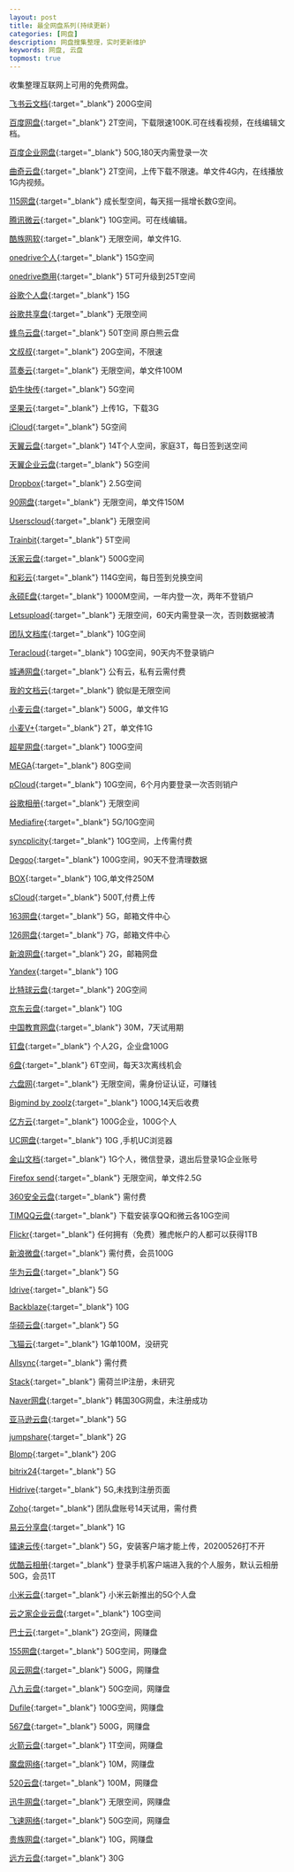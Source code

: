 ```yaml
---
layout: post
title: 最全网盘系列(持续更新)
categories: [网盘]
description: 网盘搜集整理，实时更新维护
keywords: 网盘, 云盘
topmost: true
---
```


收集整理互联网上可用的免费网盘。   

[飞书云文档](https://y2vjpvjxah.feishu.cn/drive/home/){:target="_blank"} 200G空间

[百度网盘](https://pan.baidu.com/){:target="_blank"} 2T空间，下载限速100K.可在线看视频，在线编辑文档。  

[百度企业网盘](https://eyun.baidu.com/enterprise/home#list/path=%2F&info=1){:target="_blank"} 50G,180天内需登录一次  

[曲奇云盘](https://quqi.com/){:target="_blank"} 2T空间，上传下载不限速。单文件4G内，在线播放1G内视频。  

[115网盘](https://115.com/){:target="_blank"} 成长型空间，每天摇一摇增长数G空间。  

[腾讯微云](https://www.weiyun.com/){:target="_blank"} 10G空间。可在线编辑。  

[酷族网软](https://www.kzwr.com/){:target="_blank"} 无限空间，单文件1G.   

[onedrive个人](https://onedrive.live.com/){:target="_blank"} 15G空间  

[onedrive商用](https://login.microsoftonline.com/){:target="_blank"} 5T可升级到25T空间  

[谷歌个人盘](https://drive.google.com/drive/my-drive){:target="_blank"} 15G  

[谷歌共享盘](https://drive.google.com/drive/shared-drives){:target="_blank"}  无限空间  

[蜂鸟云盘](https://www.fengniaopan.com/){:target="_blank"} 50T空间  原白熊云盘

[文叔叔](https://www.wenshushu.cn/drive/){:target="_blank"} 20G空间，不限速  

[蓝奏云](https://pc.woozooo.com/mydisk.php){:target="_blank"} 无限空间，单文件100M  

[奶牛快传](https://cowtransfer.com/i/storage){:target="_blank"} 5G空间  

[坚果云](https://www.jianguoyun.com/){:target="_blank"} 上传1G，下载3G  

[iCloud](https://www.icloud.com/iclouddrive/){:target="_blank"} 5G空间  

[天翼云盘](https://cloud.189.cn/main.action#home/folder){:target="_blank"} 14T个人空间，家庭3T，每日签到送空间  

[天翼企业云盘](https://b.cloud.189.cn/){:target="_blank"} 5G空间  

[Dropbox](https://www.dropbox.com/home){:target="_blank"} 2.5G空间  

[90网盘](https://www.90pan.com/mydisk.php){:target="_blank"}  无限空间，单文件150M    

[Userscloud](https://userscloud.com/?op=my_files){:target="_blank"} 无限空间  

[Trainbit](https://trainbit.com/files/){:target="_blank"} 5T空间  

[沃家云盘](http://www.wocloud.com.cn/){:target="_blank"} 500G空间  

[和彩云](https://caiyun.feixin.10086.cn/portal/index.jsp#myfile){:target="_blank"} 114G空间，每日签到兑换空间  

[永硕E盘](http://ys168.com/ht){:target="_blank"} 1000M空间，一年内登一次，两年不登销户  

[Letsupload](https://letsupload.co/account_home.html){:target="_blank"} 无限空间，60天内需登录一次，否则数据被清  

[团队文档库](http://ddl.escience.cn/){:target="_blank"} 10G空间  

[Teracloud](https://ise.teracloud.jp/browser/){:target="_blank"} 10G空间，90天内不登录销户  

[城通网盘](https://home.ctfile.com/#item-files){:target="_blank"} 公有云，私有云需付费  

[我的文档云](http://docq.cn/home){:target="_blank"} 貌似是无限空间  

[小麦云盘](http://own-cloud.cn/Login){:target="_blank"} 500G，单文件1G  

[小麦V+](http://v.own-cloud.cn/){:target="_blank"} 2T，单文件1G  

[超星网盘](http://i.mooc.chaoxing.com/){:target="_blank"} 100G空间  

[MEGA](https://mega.nz/fm/4uJQGaiA){:target="_blank"} 80G空间  

[pCloud](https://my.pcloud.com/){:target="_blank"} 10G空间，6个月内要登录一次否则销户  

[谷歌相册](https://photos.google.com/){:target="_blank"} 无限空间  

[Mediafire](https://www.mediafire.com/#myfiles){:target="_blank"} 5G/10G空间  

[syncplicity](https://my.syncplicity.com/Login.aspx?ReturnUrl=%2fFiles%2f){:target="_blank"} 10G空间，上传需付费    

[Degoo](https://app.degoo.com/files/11950832860){:target="_blank"} 100G空间，90天不登清理数据  

[BOX](https://app.box.com/folder/0){:target="_blank"} 10G,单文件250M  

[sCloud](https://my.scloud.live/Files){:target="_blank"} 500T,付费上传  

[163网盘](https://mail.163.com/){:target="_blank"} 5G，邮箱文件中心  

[126网盘](https://mail.126.com/){:target="_blank"} 7G，邮箱文件中心  

[新浪网盘](https://m0.mail.sina.com.cn){:target="_blank"} 2G，邮箱网盘  

[Yandex](https://disk.yandex.com/client/disk){:target="_blank"} 10G  

[比特球云盘](https://pan.bitqiu.com/){:target="_blank"} 20G空间  

[京东云盘](http://jbox.jcloud.com/home.html){:target="_blank"} 10G  

[中国教育网盘](http://pan.edudisk.cn/webfile.aspx){:target="_blank"} 30M，7天试用期  

[钉盘](https://im.dingtalk.com/){:target="_blank"} 个人2G，企业盘100G  

[6盘](https://6pan.cn/){:target="_blank"} 6T空间，每天3次离线机会   

[六盘网](https://www.liupan.net){:target="_blank"} 无限空间，需身份证认证，可赚钱  

[Bigmind by zoolz](https://intelli1.zoolz.com/Discover#home){:target="_blank"} 100G,14天后收费  

[亿方云](https://v2.fangcloud.com/apps/files/desktop/files/dept/19175){:target="_blank"} 100G企业，100G个人  

[UC网盘](https://www.yun.cn/#/list/all){:target="_blank"} 10G ,手机UC浏览器

[金山文档](https://www.kdocs.cn/?show=all){:target="_blank"} 1G个人，微信登录，退出后登录1G企业账号  

[Firefox send](https://send.firefox.com/){:target="_blank"} 无限空间，单文件2.5G    

[360安全云盘](https://yunpan.360.cn/){:target="_blank"} 需付费     

[TIMQQ云盘](https://tim.qq.com/download.html){:target="_blank"} 下载安装享QQ和微云各10G空间  

[Flickr](https://www.flickr.com/){:target="_blank"} 任何拥有（免费）雅虎帐户的人都可以获得1TB  

[新浪微盘](https://vdisk.weibo.com/){:target="_blank"} 需付费，会员100G   

[华为云盘](https://cloud.huawei.com/){:target="_blank"} 5G  

[Idrive](https://www.idrive.com/idrive/sync){:target="_blank"} 5G  

[Backblaze](https://www.backblaze.com/){:target="_blank"} 10G  

[华硕云盘](https://www.asuswebstorage.com/){:target="_blank"} 5G  

[飞猫云](https://www.feimaoyun.com/#/jingfile){:target="_blank"} 1G单100M，没研究  

[Allsync](https://allsync.com/pro){:target="_blank"} 需付费  

[Stack](https://www.transip.nl/stack/){:target="_blank"} 需荷兰IP注册，未研究  

[Naver网盘](https://cloud.naver.com/){:target="_blank"} 韩国30G网盘，未注册成功  

[亚马逊云盘](https://www.goodcloudstorage.net/go/amazoncloud){:target="_blank"} 5G  

[jumpshare](https://jumpshare.com/){:target="_blank"} 2G  

[Blomp](https://dashboard.blomp.com/dashboard/files){:target="_blank"} 20G  

[bitrix24](https://b24-bau7qy.bitrix24.com/company/personal/user/1/disk/path/){:target="_blank"} 5G  

[Hidrive](https://www.free-hidrive.com/){:target="_blank"} 5G,未找到注册页面  

[Zoho](https://workdrive.zoho.com/){:target="_blank"} 团队盘账号14天试用，需付费  

[易云分享盘](https://asytech.cn/cloud){:target="_blank"} 1G  

[镭速云传](https://client.raysync.cloud/filelist){:target="_blank"}   5G，安装客户端才能上传，20200526打不开  

[优酷云相册](https://www.zhihu.com/question/385969014){:target="_blank"} 登录手机客户端进入我的个人服务，默认云相册50G，会员1T    

[小米云盘](https://i.mi.com/drive#/all){:target="_blank"} 小米云新推出的5G个人盘  

[云之家企业云盘](https://pan.yunzhijia.com/index#/own/0){:target="_blank"} 10G空间

[巴士云](http://www.tadaigou.com/mydisk.php?item=profile&menu=file&action=files){:target="_blank"} 2G空间，网赚盘

[155网盘](http://www.155file.com/mydisk.php?item=profile&menu=file&action=files){:target="_blank"} 50G空间，网赚盘

[风云网盘](http://www.76fengyun.com/mydisk.php?item=profile&action=file){:target="_blank"} 500G，网赚盘

[八九云盘](http://89file.com/account.php?action=login){:target="_blank"} 50G空间，网赚盘

[Dufile](http://dufile.com/member/){:target="_blank"} 100G空间，网赚盘

[567盘](https://www.567pan.com/mydisk.php?item=profile&menu=file&action=files){:target="_blank"} 500G，网赚盘

[火箭云盘](http://www.qqupload.com/account_home.html){:target="_blank"} 1T空间，网赚盘

[魔盘网络](http://www.moopan.top/mydisk.php?item=profile&menu=file&action=files){:target="_blank"} 10M，网赚盘

[520云盘](https://www.eos-53.com/mydisk.php?item=profile&menu=file&action=files){:target="_blank"} 100M，网赚盘

[迅牛网盘](http://www.xun-niu.com/mydisk.php?item=profile&menu=file&action=files){:target="_blank"} 无限空间，网赚盘

[飞速网络](http://www.fswpan.com/mydisk.php?item=profile&menu=file&action=files){:target="_blank"} 50G空间，网赚盘

[贵族网盘](https://www.gueizu.com/mydisk.php?item=profile&menu=file&action=files){:target="_blank"} 10G，网赚盘

[远方云盘](http://pan.ltyuanfang.cn/){:target="_blank"} 30G


